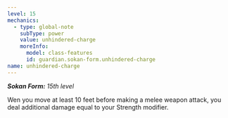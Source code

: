 ```yaml
---
level: 15
mechanics:
  - type: global-note
    subType: power
    value: unhindered-charge
    moreInfo:
      model: class-features
      id: guardian.sokan-form.unhindered-charge
name: unhindered-charge
---
```

_**Sokan Form:** 15th level_
Wen you move at least 10 feet before making a melee weapon attack, you deal additional damage equal to your Strength modifier.